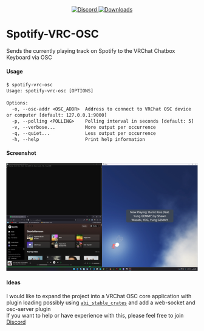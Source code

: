 <div align="center">
  <a href="https://discord.shaybox.com">
    <img alt="Discord" src="https://img.shields.io/discord/824865729445888041?color=404eed&label=Discord&logo=Discord&logoColor=FFFFFF">
  </a>
  <a href="https://github.com/shaybox/spotify-vrc-osc/releases/latest">
    <img alt="Downloads" src="https://img.shields.io/github/downloads/shaybox/spotify-vrc-osc/total?color=3fb950&label=Downloads&logo=github&logoColor=FFFFFF">
  </a>
</div>

# Spotify-VRC-OSC

Sends the currently playing track on Spotify to the VRChat Chatbox Keyboard via OSC

#### Usage
```
$ spotify-vrc-osc
Usage: spotify-vrc-osc [OPTIONS]

Options:
  -o, --osc-addr <OSC_ADDR>  Address to connect to VRChat OSC device or computer [default: 127.0.0.1:9000]
  -p, --polling <POLLING>    Polling interval in seconds [default: 5]
  -v, --verbose...           More output per occurrence
  -q, --quiet...             Less output per occurrence
  -h, --help                 Print help information
```

#### Screenshot
![Screenshot](Screenshot.png)


#### Ideas
I would like to expand the project into a VRChat OSC core application with plugin loading possibly using [`abi_stable_crates`](https://github.com/rodrimati1992/abi_stable_crates) and add a web-socket and osc-server plugin  
If you want to help or have experience with this, please feel free to join [Discord](https://discord.shaybox.com)